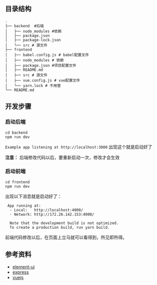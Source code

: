 ## 目录结构
```
.
├── backend  #后端
│   ├── node_modules #依赖
│   ├── package.json 
│   ├── package-lock.json
│   └── src # 源文件
├── frontend
│   ├── babel.config.js # babel配置文件
│   ├── node_modules # 依赖
│   ├── package.json #项目配置文件
│   ├── README.md 
│   ├── src # 源文件
│   ├── vue.config.js # vue配置文件
│   └── yarn.lock # 不用管
└── README.md

```

## 开发步骤
### 启动后端
```
cd backend
npm run dev
```
`Example app listening at http://localhost:3000` 出现这个就是启动好了

**注意：** 后端修改代码以后，要重新启动一次，修改才会生效

### 启动前端
```
cd frontend
npm run dev
```
出现以下消息就是启动好了：
```
 App running at:
  - Local:   http://localhost:4000/ 
  - Network: http://172.26.142.153:4000/

  Note that the development build is not optimized.
  To create a production build, run yarn build.
```
前端代码修改以后，在页面上立马就可以看得到，所见即所得。

## 参考资料
- [element-ui](https://element.eleme.io/#/zh-CN/component/installation)
- [express](https://expressjs.com/en/starter/hello-world.html)
- [vuejs](https://cn.vuejs.org/v2/guide/)